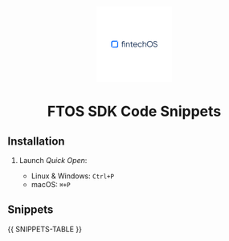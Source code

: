 <p align="center">
    <p align="center">
        <img width="150" height="150" src="../images/logo.png" alt="Logo" />
    </p>
    <h1 align="center"><b>FTOS SDK Code Snippets</b></h1>
</p>

## Installation

1. Launch _Quick Open_:

   - Linux & Windows: `Ctrl+P`
   - macOS: `⌘+P`

## Snippets

{{ SNIPPETS-TABLE }}
